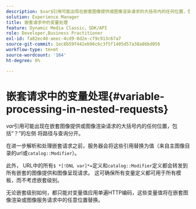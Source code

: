 ```yaml
---
description: $var$引用可能出现在嵌套图像提供或图像渲染请求的大括号内的任何位置，包括“？”的左侧 将路径与查询分开。
solution: Experience Manager
title: 嵌套请求中的变量处理
feature: Dynamic Media Classic，SDK/API
role: Developer,Business Practitioner
exl-id: fa82ec48-aeec-4cd9-8d2e-cf9c913c67a7
source-git-commit: 1ec8b59f442eb96c6c3f5f1405d57a38a86bd056
workflow-type: tm+mt
source-wordcount: '164'
ht-degree: 0%

---
```


# 嵌套请求中的变量处理{#variable-processing-in-nested-requests}

$var$引用可能出现在嵌套图像提供或图像渲染请求的大括号内的任何位置，包括“？”的左侧 将路径与查询分开。

在进一步解析和处理嵌套请求之前，服务器会将这些引用替换为值（来自主图像目录的url或`catalog::Modifier`）。

此外， URL中的所有`$ *[!DNL var]*=`定义和`catalog::Modifier`定义都会转发到所有嵌套的图像提供和图像呈现请求。 这可确保所有变量定义都可用于所有模板，而不考虑嵌套级别。

无论嵌套级别如何，都只能对变量值应用单遍HTTP编码，这些变量值将在嵌套图像渲染或图像服务请求中的任意位置替换。
